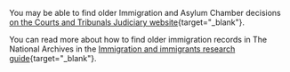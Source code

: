 You may be able to find older Immigration and Asylum Chamber decisions [on the Courts and Tribunals Judiciary website](https://www.judiciary.uk/courts-and-tribunals/tribunals/upper-tribunal/upper-tribunal-immigration-and-asylum-chamber/upper-tribunal-immigration-and-asylum-chamber-decisions/){target="\_blank"}.

You can read more about how to find older immigration records in The National Archives in the [Immigration and immigrants research guide](https://www.nationalarchives.gov.uk/help-with-your-research/research-guides/immigration/){target="\_blank"}.
